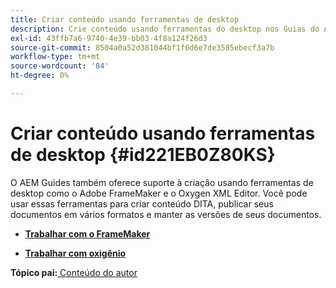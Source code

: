 ```yaml
---
title: Criar conteúdo usando ferramentas de desktop
description: Crie conteúdo usando ferramentas do desktop nos Guias do AEM. Saiba como trabalhar com o Adobe FrameMaker e o Editor XML do Oxygen para criar e publicar conteúdo DITA.
exl-id: 43ffb7a6-9740-4e39-bb03-4f8a124f26d3
source-git-commit: 8504a0a52d381044bf1f0d6e7de3585ebecf3a7b
workflow-type: tm+mt
source-wordcount: '84'
ht-degree: 0%

---
```


# Criar conteúdo usando ferramentas de desktop {#id221EB0Z80KS}

O AEM Guides também oferece suporte à criação usando ferramentas de desktop como o Adobe FrameMaker e o Oxygen XML Editor. Você pode usar essas ferramentas para criar conteúdo DITA, publicar seus documentos em vários formatos e manter as versões de seus documentos.

- **[Trabalhar com o FrameMaker](author-desktop-framemaker.md)**

- **[Trabalhar com oxigênio](author-desktop-oxygen.md)**


**Tópico pai:**[ Conteúdo do autor](authoring-content.md)
